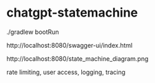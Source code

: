 # chatgpt-statemachine

./gradlew bootRun

http://localhost:8080/swagger-ui/index.html

http://localhost:8080/state_machine_diagram.png

rate limiting, user access, logging, tracing 